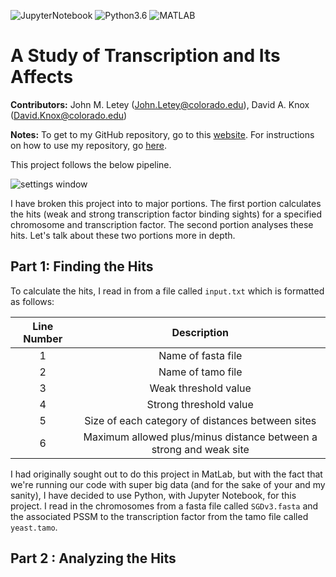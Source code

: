 ![JupyterNotebook](https://img.shields.io/badge/jupyter-notebook-orange.svg)
![Python3.6](https://img.shields.io/badge/python-3.6-blue.svg)
![MATLAB](https://img.shields.io/badge/MATLAB-R17A-purple.svg)

# A Study of Transcription and Its Affects

**Contributors:** John M. Letey (John.Letey@colorado.edu), David A. Knox (David.Knox@colorado.edu)

**Notes:** To get to my GitHub repository, go to this [website](https://github.com/JohnLetey/A-Study-of-Transcription-and-Its-Affects). For instructions on how to use my repository, go [here](https://github.com/JohnLetey/A-Study-of-Transcription-and-Its-Affects/blob/master/instructions.md).

This project follows the below pipeline.

![settings window](https://github.com/JohnLetey/A-Study-of-Transcription-and-Its-Affects/blob/master/pipeline.png?raw=true)

I have broken this project into to major portions. The first portion calculates the hits (weak and strong transcription factor binding sights) for a specified chromosome and transcription factor. The second portion analyses these hits. Let's talk about these two portions more in depth.

## Part 1: Finding the Hits

To calculate the hits, I read in from a file called `input.txt` which is formatted as follows:

|  Line Number  | Description |
|:---:|:---:|
| 1 | Name of fasta file |
| 2 | Name of tamo file |
| 3 | Weak threshold value |
| 4 | Strong threshold value |
| 5 | Size of each category of distances between sites |
| 6 | Maximum allowed plus/minus distance between a strong and weak site |

I had originally sought out to do this project in MatLab, but with the fact that we're running our code with super big data (and for the sake of your and my sanity), I have decided to use Python, with Jupyter Notebook, for this project. I read in the chromosomes from a fasta file called `SGDv3.fasta` and the associated PSSM to the transcription factor from the tamo file called `yeast.tamo`.

## Part 2 : Analyzing the Hits